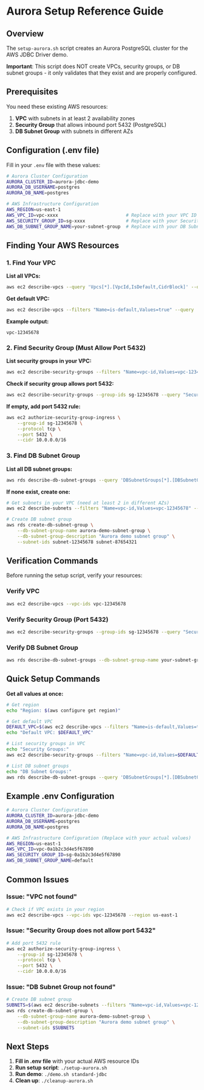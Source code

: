 # Aurora Setup Reference Guide

## Overview

The `setup-aurora.sh` script creates an Aurora PostgreSQL cluster for the AWS JDBC Driver demo. 

**Important**: This script does NOT create VPCs, security groups, or DB subnet groups - it only validates that they exist and are properly configured.

## Prerequisites

You need these existing AWS resources:
1. **VPC** with subnets in at least 2 availability zones
2. **Security Group** that allows inbound port 5432 (PostgreSQL)
3. **DB Subnet Group** with subnets in different AZs

## Configuration (.env file)

Fill in your `.env` file with these values:

```bash
# Aurora Cluster Configuration
AURORA_CLUSTER_ID=aurora-jdbc-demo
AURORA_DB_USERNAME=postgres
AURORA_DB_NAME=postgres

# AWS Infrastructure Configuration
AWS_REGION=us-east-1
AWS_VPC_ID=vpc-xxxx                         # Replace with your VPC ID
AWS_SECURITY_GROUP_ID=sg-xxxx               # Replace with your Security Group ID
AWS_DB_SUBNET_GROUP_NAME=your-subnet-group  # Replace with your DB Subnet Group name
```

## Finding Your AWS Resources

### 1. Find Your VPC

**List all VPCs:**
```bash
aws ec2 describe-vpcs --query 'Vpcs[*].[VpcId,IsDefault,CidrBlock]' --output table
```

**Get default VPC:**
```bash
aws ec2 describe-vpcs --filters "Name=is-default,Values=true" --query 'Vpcs[0].VpcId' --output text
```

**Example output:**
```
vpc-12345678
```

### 2. Find Security Group (Must Allow Port 5432)

**List security groups in your VPC:**
```bash
aws ec2 describe-security-groups --filters "Name=vpc-id,Values=vpc-12345678" --query 'SecurityGroups[*].[GroupId,GroupName]' --output table
```

**Check if security group allows port 5432:**
```bash
aws ec2 describe-security-groups --group-ids sg-12345678 --query "SecurityGroups[0].IpPermissions[?FromPort<=\`5432\` && ToPort>=\`5432\`]" --output text
```

**If empty, add port 5432 rule:**
```bash
aws ec2 authorize-security-group-ingress \
    --group-id sg-12345678 \
    --protocol tcp \
    --port 5432 \
    --cidr 10.0.0.0/16
```

### 3. Find DB Subnet Group

**List all DB subnet groups:**
```bash
aws rds describe-db-subnet-groups --query 'DBSubnetGroups[*].[DBSubnetGroupName,VpcId]' --output table
```

**If none exist, create one:**
```bash
# Get subnets in your VPC (need at least 2 in different AZs)
aws ec2 describe-subnets --filters "Name=vpc-id,Values=vpc-12345678" --query 'Subnets[*].[SubnetId,AvailabilityZone]' --output table

# Create DB subnet group
aws rds create-db-subnet-group \
    --db-subnet-group-name aurora-demo-subnet-group \
    --db-subnet-group-description "Aurora demo subnet group" \
    --subnet-ids subnet-12345678 subnet-87654321
```

## Verification Commands

Before running the setup script, verify your resources:

### Verify VPC
```bash
aws ec2 describe-vpcs --vpc-ids vpc-12345678
```

### Verify Security Group (Port 5432)
```bash
aws ec2 describe-security-groups --group-ids sg-12345678 --query "SecurityGroups[0].IpPermissions[?FromPort<=\`5432\` && ToPort>=\`5432\`]"
```

### Verify DB Subnet Group
```bash
aws rds describe-db-subnet-groups --db-subnet-group-name your-subnet-group-name
```

## Quick Setup Commands

**Get all values at once:**
```bash
# Get region
echo "Region: $(aws configure get region)"

# Get default VPC
DEFAULT_VPC=$(aws ec2 describe-vpcs --filters "Name=is-default,Values=true" --query 'Vpcs[0].VpcId' --output text)
echo "Default VPC: $DEFAULT_VPC"

# List security groups in VPC
echo "Security Groups:"
aws ec2 describe-security-groups --filters "Name=vpc-id,Values=$DEFAULT_VPC" --query 'SecurityGroups[*].[GroupId,GroupName]' --output table

# List DB subnet groups
echo "DB Subnet Groups:"
aws rds describe-db-subnet-groups --query 'DBSubnetGroups[*].[DBSubnetGroupName,VpcId]' --output table
```

## Example .env Configuration

```bash
# Aurora Cluster Configuration
AURORA_CLUSTER_ID=aurora-jdbc-demo
AURORA_DB_USERNAME=postgres
AURORA_DB_NAME=postgres

# AWS Infrastructure Configuration (Replace with your actual values)
AWS_REGION=us-east-1
AWS_VPC_ID=vpc-0a1b2c3d4e5f67890
AWS_SECURITY_GROUP_ID=sg-0a1b2c3d4e5f67890
AWS_DB_SUBNET_GROUP_NAME=default
```

## Common Issues

### Issue: "VPC not found"
```bash
# Check if VPC exists in your region
aws ec2 describe-vpcs --vpc-ids vpc-12345678 --region us-east-1
```

### Issue: "Security Group does not allow port 5432"
```bash
# Add port 5432 rule
aws ec2 authorize-security-group-ingress \
    --group-id sg-12345678 \
    --protocol tcp \
    --port 5432 \
    --cidr 10.0.0.0/16
```

### Issue: "DB Subnet Group not found"
```bash
# Create DB subnet group
SUBNETS=$(aws ec2 describe-subnets --filters "Name=vpc-id,Values=vpc-12345678" --query 'Subnets[*].SubnetId' --output text)
aws rds create-db-subnet-group \
    --db-subnet-group-name aurora-demo-subnet-group \
    --db-subnet-group-description "Aurora demo subnet group" \
    --subnet-ids $SUBNETS
```

## Next Steps

1. **Fill in .env file** with your actual AWS resource IDs
2. **Run setup script**: `./setup-aurora.sh`
3. **Run demo**: `./demo.sh standard-jdbc`
4. **Clean up**: `./cleanup-aurora.sh`